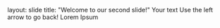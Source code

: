 layout: slide
title: "Welcome to our second slide!"
Your text
Use the left arrow to go back!
Lorem Ipsum
